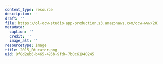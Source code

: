 ```yaml
---
content_type: resource
description: ''
draft: ''
file: https://ol-ocw-studio-app-production.s3.amazonaws.com/ocw-www/2015_educator.png
metadata:
  caption: ''
  credit: ''
  image_alt: ''
resourcetype: Image
title: 2015_Educator.png
uid: 8f8d2eb6-b465-495b-9fd6-7b0c61940245
---
```

